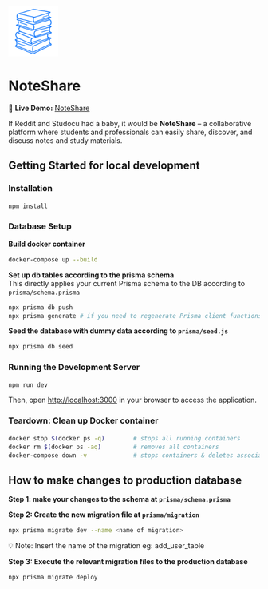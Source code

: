 <img src="public/icon9.png" height="100" width="100"></img>

# NoteShare

🔗 **Live Demo:** [NoteShare](https://sharemynotes.vercel.app)

If Reddit and Studocu had a baby, it would be **NoteShare** – a collaborative platform where students and professionals can easily share, discover, and discuss notes and study materials.

## Getting Started for local development

### Installation

```bash
npm install
```

### Database Setup

**Build docker container**

```bash
docker-compose up --build
```

**Set up db tables according to the prisma schema**  
This directly applies your current Prisma schema to the DB according to `prisma/schema.prisma`

```bash
npx prisma db push
npx prisma generate # if you need to regenerate Prisma client functions
```

**Seed the database with dummy data according to `prisma/seed.js`**

```bash
npx prisma db seed
```

### Running the Development Server

```bash
npm run dev
```

Then, open [http://localhost:3000](http://localhost:3000) in your browser to access the application.

### Teardown: Clean up Docker container

```bash
docker stop $(docker ps -q)        # stops all running containers
docker rm $(docker ps -aq)         # removes all containers
docker-compose down -v             # stops containers & deletes associated volumes
```

## How to make changes to production database

**Step 1: make your changes to the schema at `prisma/schema.prisma`**

**Step 2: Create the new migration file at `prisma/migration`**

```bash
npx prisma migrate dev --name <name of migration>
```

💡 Note: Insert the name of the migration eg: add_user_table

**Step 3: Execute the relevant migration files to the production database**

```bash
npx prisma migrate deploy
```
